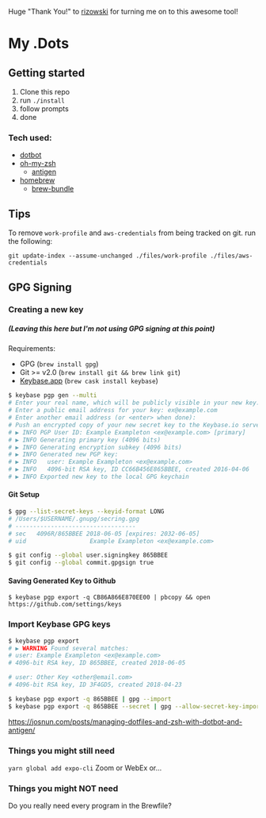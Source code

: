 Huge "Thank You!" to [rizowski](https://github.com/rizowski) for turning me on to this awesome tool!

# My .Dots

## Getting started

1. Clone this repo
1. run `./install`
1. follow prompts
1. done

### Tech used:

- [dotbot](https://github.com/anishathalye/dotbot)
- [oh-my-zsh](https://github.com/ohmyzsh/ohmyzsh)
  - [antigen](https://github.com/zsh-users/antigen)
- [homebrew](https://brew.sh)
  - [brew-bundle](https://github.com/Homebrew/homebrew-bundle)

## Tips

To remove `work-profile` and `aws-credentials` from being tracked on git. run the following:

```shell
git update-index --assume-unchanged ./files/work-profile ./files/aws-credentials
```

## GPG Signing

### Creating a new key

##### (Leaving this here but I'm not using GPG signing at this point)

Requirements:

- GPG (`brew install gpg`)
- Git >= v2.0 (`brew install git && brew link git`)
- [Keybase.app](https://keybase.io/) (`brew cask install keybase`)

```sh
$ keybase pgp gen --multi
# Enter your real name, which will be publicly visible in your new key: Example Exampleton
# Enter a public email address for your key: ex@example.com
# Enter another email address (or <enter> when done):
# Push an encrypted copy of your new secret key to the Keybase.io server? [Y/n] Y
# ▶ INFO PGP User ID: Example Exampleton <ex@example.com> [primary]
# ▶ INFO Generating primary key (4096 bits)
# ▶ INFO Generating encryption subkey (4096 bits)
# ▶ INFO Generated new PGP key:
# ▶ INFO   user: Example Exampleton <ex@example.com>
# ▶ INFO   4096-bit RSA key, ID CC66B456E865BBEE, created 2016-04-06
# ▶ INFO Exported new key to the local GPG keychain
```

#### Git Setup

```sh
$ gpg --list-secret-keys --keyid-format LONG
# /Users/$USERNAME/.gnupg/secring.gpg
# ----------------------------------
# sec   4096R/865BBEE 2018-06-05 [expires: 2032-06-05]
# uid                  Example Exampleton <ex@example.com>

$ git config --global user.signingkey 865BBEE
$ git config --global commit.gpgsign true
```

#### Saving Generated Key to Github

```
$ keybase pgp export -q CB86A866E870EE00 | pbcopy && open https://github.com/settings/keys
```

### Import Keybase GPG keys

```sh
$ keybase pgp export
# ▶ WARNING Found several matches:
# user: Example Exampleton <ex@example.com>
# 4096-bit RSA key, ID 865BBEE, created 2018-06-05

# user: Other Key <other@email.com>
# 4096-bit RSA key, ID 3F4GD5, created 2018-04-23

$ keybase pgp export -q 865BBEE | gpg --import
$ keybase pgp export -q 865BBEE --secret | gpg --allow-secret-key-import --import
```

https://josnun.com/posts/managing-dotfiles-and-zsh-with-dotbot-and-antigen/

### Things you might still need

`yarn global add expo-cli`
Zoom or WebEx or...

### Things you might NOT need

Do you really need every program in the Brewfile?
